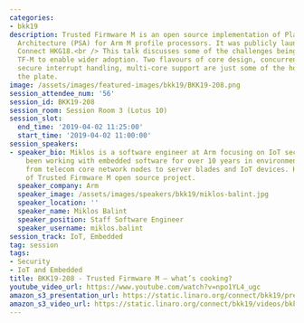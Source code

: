 ```yaml
---
categories:
- bkk19
description: Trusted Firmware M is an open source implementation of Platform Security
  Architecture (PSA) for Arm M profile processors. It was publicly launched in Linaro
  Connect HKG18.<br /> This talk discusses some of the challenges being tackled in
  TF-M to enable wider adoption. Two flavours of core design, concurrent context management,
  secure interrupt handling, multi-core support are just some of the hot issues on
  the plate.
image: /assets/images/featured-images/bkk19/BKK19-208.png
session_attendee_num: '56'
session_id: BKK19-208
session_room: Session Room 3 (Lotus 10)
session_slot:
  end_time: '2019-04-02 11:25:00'
  start_time: '2019-04-02 11:00:00'
session_speakers:
- speaker_bio: Miklos is a software engineer at Arm focusing on IoT security. He has
    been working with embedded software for over 10 years in environments ranging
    from telecom core network nodes to server blades and IoT devices. He is a maintainer
    of Trusted Firmware M open source project.
  speaker_company: Arm
  speaker_image: /assets/images/speakers/bkk19/miklos-balint.jpg
  speaker_location: ''
  speaker_name: Miklos Balint
  speaker_position: Staff Software Engineer
  speaker_username: miklos.balint
session_track: IoT, Embedded
tag: session
tags:
- Security
- IoT and Embedded
title: BKK19-208 - Trusted Firmware M – what’s cooking?
youtube_video_url: https://www.youtube.com/watch?v=npo1YL4_ugc
amazon_s3_presentation_url: https://static.linaro.org/connect/bkk19/presentations/bkk19-208.pdf
amazon_s3_video_url: https://static.linaro.org/connect/bkk19/videos/bkk19-208.mp4
---
```

